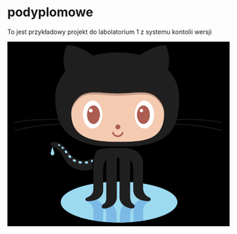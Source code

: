 # podyplomowe
To jest przykładowy projekt do labolatorium 1 z systemu kontolii wersji

![img.png](img.png)